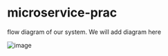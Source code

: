 # microservice-prac


flow diagram of our system.
We will add diagram here

![image](https://github.com/AmanJaiswal1112/microservice-prac/assets/60970979/c3b7c0b0-01c6-4768-aa07-56270efc18b6)
